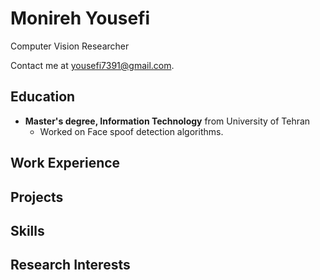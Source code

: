 # Monireh Yousefi

Computer Vision Researcher

Contact me at [yousefi7391@gmail.com](mailto:yousefi7391@gmail.com).

## Education

- **Master's degree, Information Technology** from University of Tehran
    - Worked on Face spoof detection algorithms.

## Work Experience

## Projects

## Skills

## Research Interests
